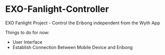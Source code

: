 # EXO-Fanlight-Controller
EXO Fanlight Project - Control the Eribong independent from the Wyth App


Things to do for now:</br>
<ul>
  <li>User Interface</li>
  <li>Establish Connection Between Mobile Device and Eribong</li>
</ul>
